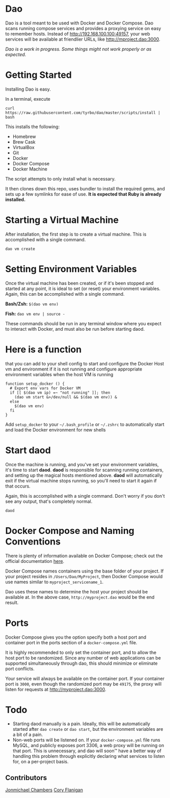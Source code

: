 # Dao

Dao is a tool meant to be used with Docker and Docker Compose. Dao scans running compose services and provides a proxying service on easy to remember hosts. Instead of http://192.168.100.100:49157, your web services will be available at friendlier URLs, like http://mproject.dao:3000.

_Dao is a work in progress. Some things might not work properly or as expected._

# Getting Started

Installing Dao is easy.

In a terminal, execute 

    curl https://raw.githubusercontent.com/tyrbo/dao/master/scripts/install | bash

This installs the following:

* Homebrew
* Brew Cask
* VirtualBox
* Git
* Docker
* Docker Compose
* Docker Machine

The script attempts to only install what is necessary.

It then clones down this repo, uses bundler to install the required gems, and sets up a few symlinks for ease of use. **It is expected that Ruby is already installed.**

# Starting a Virtual Machine

After installation, the first step is to create a virtual machine. This is accomplished with a single command.

`dao vm create`

# Setting Environment Variables

Once the virtual machine has been created, or if it's been stopped and started at any point, it is ideal to set (or reset) your environment variables. Again, this can be accomplished with a single command.

**Bash/Zsh:** `$(dao vm env)`

**Fish:** `dao vm env | source -`

These commands should be run in any terminal window where you expect to interact with Docker, and must also be run before starting daod.

# Here is a function
that you can add to your shell config
to start and configure the Docker Host vm and environment if it is not running
and configure appropriate environment variables when the host VM is running

    function setup_docker () {
      # Export env vars for Docker VM
      if [[ $(dao vm ip) =~ "not running" ]]; then
        (dao vm start &>/dev/null && $(dao vm env)) &
      else
        $(dao vm env)
      fi
    }

Add `setup_docker` to your `~/.bash_profile` or `~/.zshrc` to automatically start and load the Docker environment for new shells

# Start daod

Once the machine is running, and you've set your environment variables, it's time to start **daod**.
**daod** is responsible for scanning running containers, and setting up the magical hosts mentioned above.
**daod** will automatically exit if the virtual machine stops running, so you'll need to start it again if that occurs.

Again, this is accomplished with a single command. Don't worry if you don't see any output, that's completely normal.

`daod`

# Docker Compose and Naming Conventions

There is plenty of information available on Docker Compose; check out the official documentation [here](https://docs.docker.com/compose/).

Docker Compose names containers using the base folder of your project. If your project resides in `/Users/Dao/MyProject`, then Docker Compose would use names similar to `myproject_servicename_1`.

Dao uses these names to determine the host your project should be available at. In the above case, `http://myproject.dao` would be the end result.

# Ports

Docker Compose gives you the option specify both a host port and container port in the ports section of a `docker-compose.yml` file.

It is highly recommended to only set the container port, and to allow the host port to be randomized. Since any number of web applications can be supported simultaneously through dao, this should minimize or eliminate port conflicts.

Your service will always be available on the container port. If your container port is `3000`, even though the randomized port may be `49175`, the proxy will listen for requests at http://myproject.dao:3000.

# Todo

* Starting daod manually is a pain. Ideally, this will be automatically started after `dao create` or `dao start`, but the environment variables are a bit of a pain.
* Non-web ports will be listened on. If your `docker-compose.yml` file runs MySQL, and publicly exposes port 3306, a web proxy will be running on that port. This is unnecessary, and dao will soon™ have a better way of handling this problem through explicitly declaring what services to listen for, on a per-project basis.

## Contributors
[Jonmichael Chambers](https://github.com/tyrbo)
[Cory Flanigan](https://github.com/seeflanigan)
